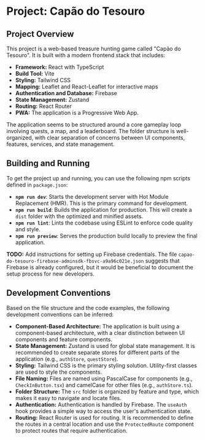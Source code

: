 # Project: Capão do Tesouro

## Project Overview

This project is a web-based treasure hunting game called "Capão do Tesouro". It is built with a modern frontend stack that includes:

*   **Framework:** React with TypeScript
*   **Build Tool:** Vite
*   **Styling:** Tailwind CSS
*   **Mapping:** Leaflet and React-Leaflet for interactive maps
*   **Authentication and Database:** Firebase
*   **State Management:** Zustand
*   **Routing:** React Router
*   **PWA:** The application is a Progressive Web App.

The application seems to be structured around a core gameplay loop involving quests, a map, and a leaderboard. The folder structure is well-organized, with clear separation of concerns between UI components, features, services, and state management.

## Building and Running

To get the project up and running, you can use the following npm scripts defined in `package.json`:

*   **`npm run dev`**: Starts the development server with Hot Module Replacement (HMR). This is the primary command for development.
*   **`npm run build`**: Builds the application for production. This will create a `dist` folder with the optimized and minified assets.
*   **`npm run lint`**: Lints the codebase using ESLint to enforce code quality and style.
*   **`npm run preview`**: Serves the production build locally to preview the final application.

**TODO:** Add instructions for setting up Firebase credentials. The file `capao-do-tesouro-firebase-adminsdk-fbsvc-a9a96c021e.json` suggests that Firebase is already configured, but it would be beneficial to document the setup process for new developers.

## Development Conventions

Based on the file structure and the code examples, the following development conventions can be inferred:

*   **Component-Based Architecture:** The application is built using a component-based architecture, with a clear distinction between UI components and feature components.
*   **State Management:** Zustand is used for global state management. It is recommended to create separate stores for different parts of the application (e.g., `authStore`, `questStore`).
*   **Styling:** Tailwind CSS is the primary styling solution. Utility-first classes are used to style the components.
*   **File Naming:** Files are named using PascalCase for components (e.g., `CheckInButton.tsx`) and camelCase for other files (e.g., `authStore.ts`).
*   **Folder Structure:** The `src` folder is organized by feature and type, which makes it easy to navigate and locate files.
*   **Authentication:** Authentication is handled by Firebase. The `useAuth` hook provides a simple way to access the user's authentication state.
*   **Routing:** React Router is used for routing. It is recommended to define the routes in a central location and use the `ProtectedRoute` component to protect routes that require authentication.
